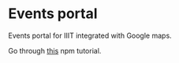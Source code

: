 # Events portal

Events portal for IIIT integrated with Google maps.

Go through [this](http://nodeschool.io/) npm tutorial.
